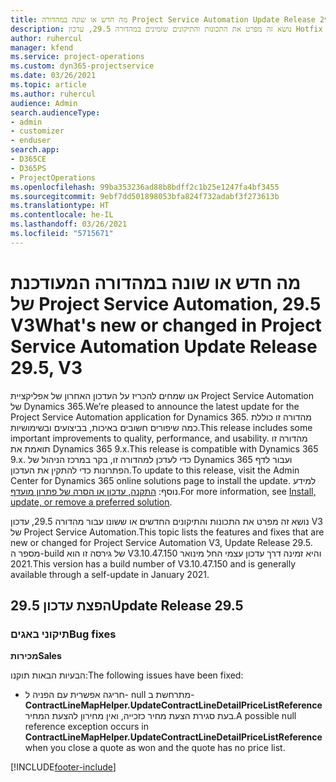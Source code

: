 ```yaml
---
title: מה חדש או שונה במהדורה Project Service Automation Update Release 29.5 Hotfix, V3
description: נושא זה מפרט את התכונות והתיקונים שזמינים במהדורה 29.5, עדכון Hotfix V3 של Project Service Automation.
author: ruhercul
manager: kfend
ms.service: project-operations
ms.custom: dyn365-projectservice
ms.date: 03/26/2021
ms.topic: article
ms.author: ruhercul
audience: Admin
search.audienceType:
- admin
- customizer
- enduser
search.app:
- D365CE
- D365PS
- ProjectOperations
ms.openlocfilehash: 99ba353236ad88b8bdff2c1b25e1247fa4bf3455
ms.sourcegitcommit: 9ebf7dd501898053bfa824f732adabf3f273613b
ms.translationtype: HT
ms.contentlocale: he-IL
ms.lasthandoff: 03/26/2021
ms.locfileid: "5715671"
---
```

# <a name="whats-new-or-changed-in-project-service-automation-update-release-295-v3"></a><span data-ttu-id="01248-103">מה חדש או שונה במהדורה המעודכנת של Project Service Automation, 29.5 V3</span><span class="sxs-lookup"><span data-stu-id="01248-103">What's new or changed in Project Service Automation Update Release 29.5, V3</span></span>

<span data-ttu-id="01248-104">אנו שמחים להכריז על העדכון האחרון של אפליקציית Project Service Automation של Dynamics 365.</span><span class="sxs-lookup"><span data-stu-id="01248-104">We’re pleased to announce the latest update for the Project Service Automation application for Dynamics 365.</span></span> <span data-ttu-id="01248-105">מהדורה זו כוללת כמה שיפורים חשובים באיכות, בביצועים ובשימושיות.</span><span class="sxs-lookup"><span data-stu-id="01248-105">This release includes some important improvements to quality, performance, and usability.</span></span> <span data-ttu-id="01248-106">מהדורה זו תואמת את Dynamics 365 9.x.</span><span class="sxs-lookup"><span data-stu-id="01248-106">This release is compatible with Dynamics 365 9.x.</span></span> <span data-ttu-id="01248-107">כדי לעדכן למהדורה זו, בקר במרכז הניהול של Dynamics 365 ועבור לדף הפתרונות כדי להתקין את העדכון.</span><span class="sxs-lookup"><span data-stu-id="01248-107">To update to this release, visit the Admin Center for Dynamics 365 online solutions page to install the update.</span></span> <span data-ttu-id="01248-108">למידע נוסף: [התקנה, עדכון או הסרה של פתרון מועדף](https://docs.microsoft.com/power-platform/admin/install-remove-preferred-solution).</span><span class="sxs-lookup"><span data-stu-id="01248-108">For more information, see [Install, update, or remove a preferred solution](https://docs.microsoft.com/power-platform/admin/install-remove-preferred-solution).</span></span>

<span data-ttu-id="01248-109">נושא זה מפרט את התכונות והתיקונים החדשים או ששונו עבור מהדורה 29.5, עדכון V3 של Project Service Automation.</span><span class="sxs-lookup"><span data-stu-id="01248-109">This topic lists the features and fixes that are new or changed for Project Service Automation V3, Update Release 29.5.</span></span> <span data-ttu-id="01248-110">מספר ה-build של גירסה זו הוא V3.10.47.150 והיא זמינה דרך עדכון עצמי החל מינואר 2021.</span><span class="sxs-lookup"><span data-stu-id="01248-110">This version has a build number of V3.10.47.150 and is generally available through a self-update in January 2021.</span></span>

## <a name="update-release-295"></a><span data-ttu-id="01248-111">הפצת עדכון 29.5</span><span class="sxs-lookup"><span data-stu-id="01248-111">Update Release 29.5</span></span>

### <a name="bug-fixes"></a><span data-ttu-id="01248-112">תיקוני באגים</span><span class="sxs-lookup"><span data-stu-id="01248-112">Bug fixes</span></span>


<span data-ttu-id="01248-113">**מכירות**</span><span class="sxs-lookup"><span data-stu-id="01248-113">**Sales**</span></span>

<span data-ttu-id="01248-114">הבעיות הבאות תוקנו:</span><span class="sxs-lookup"><span data-stu-id="01248-114">The following issues have been fixed:</span></span>

- <span data-ttu-id="01248-115">חריגה אפשרית עם הפניה ל- null מתרחשת ב- **ContractLineMapHelper.UpdateContractLineDetailPriceListReference** בעת סגירת הצעת מחיר כזכייה, ואין מחירון להצעת המחיר.</span><span class="sxs-lookup"><span data-stu-id="01248-115">A possible null reference exception occurs in **ContractLineMapHelper.UpdateContractLineDetailPriceListReference** when you close a quote as won and the quote has no price list.</span></span>


[!INCLUDE[footer-include](../includes/footer-banner.md)]
